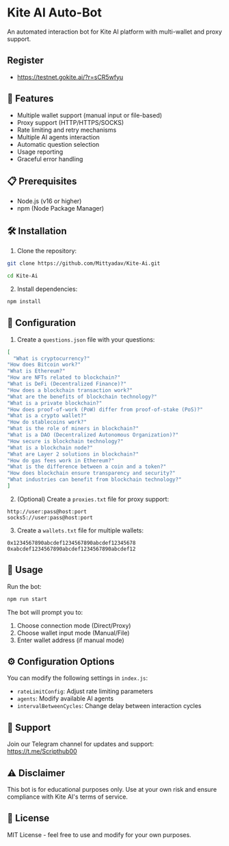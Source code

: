 # Kite AI Auto-Bot

An automated interaction bot for Kite AI platform with multi-wallet and proxy support.

## Register 

- https://testnet.gokite.ai/?r=sCR5wfyu

## 🌟 Features

- Multiple wallet support (manual input or file-based)
- Proxy support (HTTP/HTTPS/SOCKS)
- Rate limiting and retry mechanisms
- Multiple AI agents interaction
- Automatic question selection
- Usage reporting
- Graceful error handling

## 📋 Prerequisites

- Node.js (v16 or higher)
- npm (Node Package Manager)

## 🛠️ Installation

1. Clone the repository:
```bash
git clone https://github.com/Mittyadav/Kite-Ai.git
```
```bash
cd Kite-Ai
```

2. Install dependencies:
```bash
npm install
```

## 📝 Configuration

1. Create a `questions.json` file with your questions:
```json
[
  "What is cryptocurrency?"  
"How does Bitcoin work?"  
"What is Ethereum?"  
"How are NFTs related to blockchain?"  
"What is DeFi (Decentralized Finance)?"  
"How does a blockchain transaction work?"  
"What are the benefits of blockchain technology?"  
"What is a private blockchain?"  
"How does proof-of-work (PoW) differ from proof-of-stake (PoS)?"  
"What is a crypto wallet?"  
"How do stablecoins work?"  
"What is the role of miners in blockchain?"  
"What is a DAO (Decentralized Autonomous Organization)?"  
"How secure is blockchain technology?"  
"What is a blockchain node?"  
"What are Layer 2 solutions in blockchain?"  
"How do gas fees work in Ethereum?"  
"What is the difference between a coin and a token?"  
"How does blockchain ensure transparency and security?"  
"What industries can benefit from blockchain technology?"
]
```

2. (Optional) Create a `proxies.txt` file for proxy support:
```
http://user:pass@host:port
socks5://user:pass@host:port
```

3. Create a `wallets.txt` file for multiple wallets:
```
0x1234567890abcdef1234567890abcdef12345678
0xabcdef1234567890abcdef1234567890abcdef12
```

## 🚀 Usage

Run the bot:
```bash
npm run start
```

The bot will prompt you to:
1. Choose connection mode (Direct/Proxy)
2. Choose wallet input mode (Manual/File)
3. Enter wallet address (if manual mode)

## ⚙️ Configuration Options

You can modify the following settings in `index.js`:

- `rateLimitConfig`: Adjust rate limiting parameters
- `agents`: Modify available AI agents
- `intervalBetweenCycles`: Change delay between interaction cycles

## 📢 Support

Join our Telegram channel for updates and support:
https://t.me/Scripthub00

## ⚠️ Disclaimer

This bot is for educational purposes only. Use at your own risk and ensure compliance with Kite AI's terms of service.

## 📜 License

MIT License - feel free to use and modify for your own purposes.
